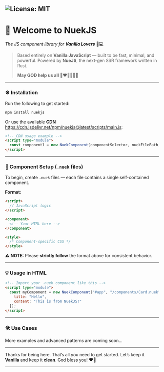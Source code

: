 ![License: MIT](https://img.shields.io/badge/License-MIT-blue.svg)
---

# 💫 Welcome to **NuekJS**

*The JS component library for **Vanilla Lovers*** 🍦💻

> Based entirely on **Vanilla JavaScript** — built to be fast, minimal, and powerful.
> Powered by **NueJS**, the next-gen SSR framework written in Rust.
>
> **May GOD help us all** 🥹❤️💋🙏🙏🙏

---

### ⚙️ Installation

Run the following to get started:

```bash
npm install nuekjs
```

Or use the available **CDN** https://cdn.jsdelivr.net/npm/nuekjs@latest/scripts/main.js:

```html
<!-- CDN usage example -->
<script type="module">
  const component1 = new NuekComponent(componentSelector, nuekFilePath, optionalProps);
</script>
```

---

### 📁 Component Setup (`.nuek` files)

To begin, create `.nuek` files — each file contains a single self-contained component.

**Format:**

```html
<script>
  // JavaScript logic
</script>

<component>
  <!-- Your HTML here -->
</component>

<style>
  /* Component-specific CSS */
</style>
```

**⚠️ NOTE:** Please **strictly follow** the format above for consistent behavior.

---

### 💡 Usage in HTML

```html
<!-- Import your .nuek component like this -->
<script type="module">
  const myComponent = new NuekComponent("#app", "/components/Card.nuek", {
    title: "Hello",
    content: "This is from NuekJS!"
  });
</script>
```

---

### 🛠️ Use Cases

More examples and advanced patterns are coming soon...

---

Thanks for being here. That’s all you need to get started.
Let’s keep it **Vanilla** and keep it **clean**.
God bless you! ❤️🥹

---